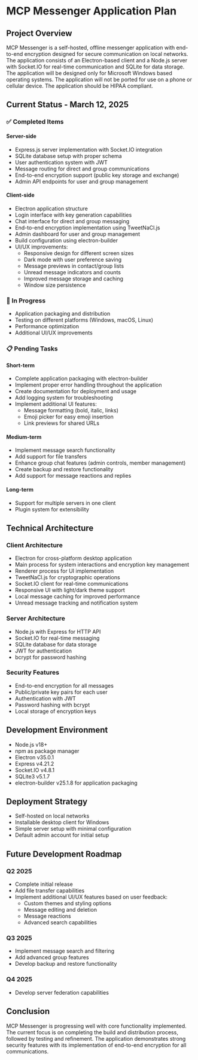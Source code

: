 # MCP Messenger Application Plan

## Project Overview
MCP Messenger is a self-hosted, offline messenger application with end-to-end encryption designed for secure communication on local networks. The application consists of an Electron-based client and a Node.js server with Socket.IO for real-time communication and SQLite for data storage. The application will be designed only for Microsoft Windows based operating systems. The application will not be ported for use on a phone or cellular device. The application should be HIPAA compliant.

## Current Status - March 12, 2025

### ✅ Completed Items

#### Server-side
- Express.js server implementation with Socket.IO integration
- SQLite database setup with proper schema
- User authentication system with JWT
- Message routing for direct and group communications
- End-to-end encryption support (public key storage and exchange)
- Admin API endpoints for user and group management

#### Client-side
- Electron application structure
- Login interface with key generation capabilities
- Chat interface for direct and group messaging
- End-to-end encryption implementation using TweetNaCl.js
- Admin dashboard for user and group management
- Build configuration using electron-builder
- UI/UX improvements:
  - Responsive design for different screen sizes
  - Dark mode with user preference saving
  - Message previews in contact/group lists
  - Unread message indicators and counts
  - Improved message storage and caching
  - Window size persistence

### 🚧 In Progress
- Application packaging and distribution
- Testing on different platforms (Windows, macOS, Linux)
- Performance optimization
- Additional UI/UX improvements

### 📋 Pending Tasks

#### Short-term
- Complete application packaging with electron-builder
- Implement proper error handling throughout the application
- Create documentation for deployment and usage
- Add logging system for troubleshooting
- Implement additional UI features:
  - Message formatting (bold, italic, links)
  - Emoji picker for easy emoji insertion
  - Link previews for shared URLs

#### Medium-term
- Implement message search functionality
- Add support for file transfers
- Enhance group chat features (admin controls, member management)
- Create backup and restore functionality
- Add support for message reactions and replies

#### Long-term
- Support for multiple servers in one client
- Plugin system for extensibility

## Technical Architecture

### Client Architecture
- Electron for cross-platform desktop application
- Main process for system interactions and encryption key management
- Renderer process for UI implementation
- TweetNaCl.js for cryptographic operations
- Socket.IO client for real-time communications
- Responsive UI with light/dark theme support
- Local message caching for improved performance
- Unread message tracking and notification system

### Server Architecture
- Node.js with Express for HTTP API
- Socket.IO for real-time messaging
- SQLite database for data storage
- JWT for authentication
- bcrypt for password hashing

### Security Features
- End-to-end encryption for all messages
- Public/private key pairs for each user
- Authentication with JWT
- Password hashing with bcrypt
- Local storage of encryption keys

## Development Environment
- Node.js v18+
- npm as package manager
- Electron v35.0.1
- Express v4.21.2
- Socket.IO v4.8.1
- SQLite3 v5.1.7
- electron-builder v25.1.8 for application packaging

## Deployment Strategy
- Self-hosted on local networks
- Installable desktop client for Windows
- Simple server setup with minimal configuration
- Default admin account for initial setup

## Future Development Roadmap

### Q2 2025
- Complete initial release
- Add file transfer capabilities
- Implement additional UI/UX features based on user feedback:
  - Custom themes and styling options
  - Message editing and deletion
  - Message reactions
  - Advanced search capabilities

### Q3 2025
- Implement message search and filtering
- Add advanced group features
- Develop backup and restore functionality

### Q4 2025
- Develop server federation capabilities

## Conclusion
MCP Messenger is progressing well with core functionality implemented. The current focus is on completing the build and distribution process, followed by testing and refinement. The application demonstrates strong security features with its implementation of end-to-end encryption for all communications.